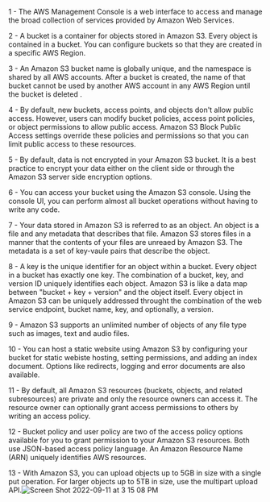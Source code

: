 1 - The AWS Management Console is a web interface to access and manage the broad collection of services provided by Amazon Web Services.

2 - A bucket is a container for objects stored in Amazon S3. 
    Every object is contained in a bucket. 
    You can configure buckets so that they are created in a specific AWS Region.

3 - An Amazon S3 bucket name is globally unique, and the namespace is shared by all AWS accounts.
    After a bucket is created, the name of that bucket cannot be used by another AWS account in any AWS Region until the bucket is deleted .
    
4 - By default, new buckets, access points, and objects don't allow public access.
    However, users can modify bucket policies, access point policies, or object permissions to allow public access.
    Amazon S3 Block Public Access settings override these policies and permissions so that you can limit public access to these resources.
    
5 - By default, data is not encrypted in your Amazon S3 bucket.
    It is a best practice to encrypt your data either on the client side or through the Amazon S3 server side encryption options.
    
6 - You can access your bucket using the Amazon S3 console.
    Using the console UI, you can perform almost all bucket operations without having to write any code.
    
7 - Your data stored in Amazon S3 is referred to as an object.
    An object is a file and any metadata that describes that file.
    Amazon S3 stores files in a manner that the contents of your files are unreaed by Amazon S3.
    The metadata is a set of key-vaule pairs that describe the object.
    
8 - A key is the unique identifier for an object within a bucket.
    Every object in a bucket has exactly one key.
    The combination of a bucket, key, and version ID uniquely identifies each object.
    Amazon S3 is like a data map between "bucket + key + version" and the object itself.
    Every object in Amazon S3 can be uniquely addressed throught the combination of the web service endpoint, bucket name, key, and optionally, a version.
    
9 - Amazon S3 supports an unlimited number of objects of any file type such as images, text and audio files.

10 - You can host a static website using Amazon S3 by configuring your bucket for static webiste hosting, setting permissions, and adding an index document.
     Options like redirects, logging and error documents are also available.
     
11 - By default, all Amazon S3 resources (buckets, objects, and related subresources) are private and only the resource owners can access it.
     The resource owner can optionally grant access permissions to others by writing an access policy.
     
12 - Bucket policy and user policy are two of the access policy options available for you to grant permission to your Amazon S3 resources.
     Both use JSON-based access policy language.
     An Amazon Resource Name (ARN) uniquely identifies AWS resources.
     
13 - With Amazon S3, you can upload objects up to 5GB in size with a single put operation.
     For larger objects up to 5TB in size, use the multipart upload API.![Screen Shot 2022-09-11 at 3 15 08 PM](https://user-images.githubusercontent.com/55474202/189547171-1a1925d6-6e9e-4316-8ef1-2dcde92896a5.png)

 
 
 
 
 
 
 
 
 
 
 
 
